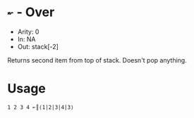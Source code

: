 # `↜` - Over

- Arity: 0
- In: NA
- Out: stack[-2]

Returns second item from top of stack. Doesn't pop anything.

# Usage
```
1 2 3 4 ↜║⟨1|2|3|4|3⟩
```
